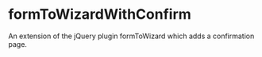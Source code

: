 formToWizardWithConfirm
=======================

An extension of the jQuery plugin formToWizard which adds a confirmation page.




